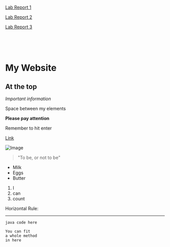 [Lab Report 1](lab-report-1-week-2.html)

[Lab Report 2](lab-report-2-week-4.html)

[Lab Report 3](lab-report-3-week-6.html)

<br>
<br>
<br>

# My Website
## At the top

*Important information*

Space between my elements

**Please pay attention**

Remember to hit enter

[Link](https://www.google.com)

![Image](https://www.archpaper.com/wp-content/uploads/2019/06/xUCSD1-645x461.jpg.pagespeed.ic.FZcMtcQH1i.jpg)

> "To be, or not to be"

* Milk
* Eggs
* Butter

1. I
2. can
3. count

Horizontal Rule: 

***

`java code here`

```
You can fit
a whole method
in here
```
